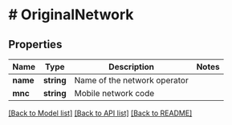 # # OriginalNetwork

## Properties

Name | Type | Description | Notes
------------ | ------------- | ------------- | -------------
**name** | **string** | Name of the network operator |
**mnc** | **string** | Mobile network code |

[[Back to Model list]](../../README.md#models) [[Back to API list]](../../README.md#endpoints) [[Back to README]](../../README.md)
